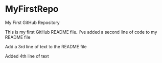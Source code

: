 # MyFirstRepo
My First GitHub Repository

This is my first GitHub README file.
I've added a second line of code to my README file

Add a 3rd line of text to the README file

Added 4th line of text

